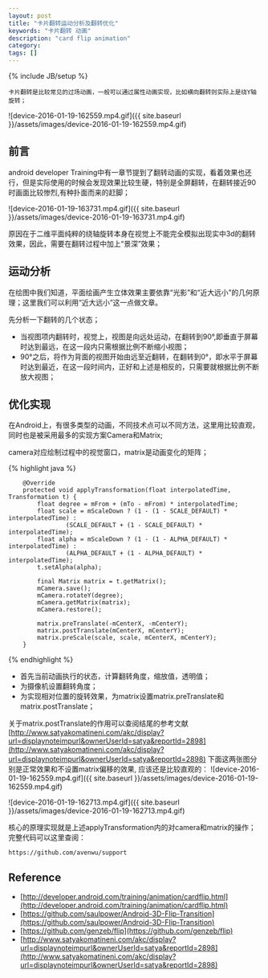```yaml
---
layout: post
title: "卡片翻转运动分析及翻转优化"
keywords: "卡片翻转 动画"
description: "card flip animation"
category: 
tags: []
---
```

{% include JB/setup %}


	卡片翻转是比较常见的过场动画，一般可以通过属性动画实现，比如横向翻转则实际上是绕Y轴旋转；
	
![device-2016-01-19-162559.mp4.gif]({{ site.baseurl }}/assets/images/device-2016-01-19-162559.mp4.gif)  

	
## 前言
android developer Training中有一章节提到了翻转动画的实现，看着效果也还行，但是实际使用的时候会发现效果比较生硬，特别是全屏翻转，在翻转接近90时画面比较惨烈,有种扑面而来的赶脚；  


![device-2016-01-19-163731.mp4.gif]({{ site.baseurl }}/assets/images/device-2016-01-19-163731.mp4.gif)


原因在于二维平面纯粹的绕轴旋转本身在视觉上不能完全模拟出现实中3d的翻转效果，因此，需要在翻转过程中加上“景深”效果；

## 运动分析
在绘图中我们知道，平面绘画产生立体效果主要依靠“光影”和“近大远小”的几何原理；这里我们可以利用“近大远小”这一点做文章。

先分析一下翻转的几个状态；  

[]()

  
    
    

* 当视图项内翻转时，视觉上，视图是向远处运动，在翻转到90°,即垂直于屏幕时达到最远，在这一段内只需根据比例不断缩小视图；
* 90°之后，将作为背面的视图开始由远至近翻转，在翻转到0°，即水平于屏幕时达到最近，在这一段时间内，正好和上述是相反的，只需要就根据比例不断放大视图；

## 优化实现
在Android上，有很多类型的动画，不同技术点可以不同方法，这里用比较直观，同时也是被采用最多的实现方案Camera和Matrix;

camera对应绘制过程中的视觉窗口，matrix是动画变化的矩阵；  


{% highlight java %}

        @Override
        protected void applyTransformation(float interpolatedTime, Transformation t) {
            float degree = mFrom + (mTo - mFrom) * interpolatedTime;
            float scale = mScaleDown ? (1 - (1 - SCALE_DEFAULT) * interpolatedTime) :
                    (SCALE_DEFAULT + (1 - SCALE_DEFAULT) * interpolatedTime);
            float alpha = mScaleDown ? (1 - (1 - ALPHA_DEFAULT) * interpolatedTime) :
                    (ALPHA_DEFAULT + (1 - ALPHA_DEFAULT) * interpolatedTime);
            t.setAlpha(alpha);

            final Matrix matrix = t.getMatrix();
            mCamera.save();
            mCamera.rotateY(degree);
            mCamera.getMatrix(matrix);
            mCamera.restore();

            matrix.preTranslate(-mCenterX, -mCenterY);
            matrix.postTranslate(mCenterX, mCenterY);
            matrix.preScale(scale, scale, mCenterX, mCenterY);
        }
{% endhighlight %}

* 首先当前动画执行的状态，计算翻转角度，缩放值，透明值；
* 为摄像机设置翻转角度；
* 为实现相对位置的旋转效果，为matrix设置matrix.preTranslate和matrix.postTranslate；

关于matrix.postTranslate的作用可以查阅结尾的参考文献[http://www.satyakomatineni.com/akc/display?url=displaynoteimpurl&ownerUserId=satya&reportId=2898](http://www.satyakomatineni.com/akc/display?url=displaynoteimpurl&ownerUserId=satya&reportId=2898)
下面这两张图分别是正常效果和不设置matrix偏移的效果, 应该还是比较直观的：
![device-2016-01-19-162559.mp4.gif]({{ site.baseurl }}/assets/images/device-2016-01-19-162559.mp4.gif) 

![device-2016-01-19-162713.mp4.gif]({{ site.baseurl }}/assets/images/device-2016-01-19-162713.mp4.gif) 

核心的原理实现就是上述applyTransformation内的对camera和matrix的操作；
完整代码可以这里查阅：

	https://github.com/avenwu/support
	

## Reference
* [http://developer.android.com/training/animation/cardflip.html](http://developer.android.com/training/animation/cardflip.html)
* [https://github.com/saulpower/Android-3D-Flip-Transition](https://github.com/saulpower/Android-3D-Flip-Transition)
* [https://github.com/genzeb/flip](https://github.com/genzeb/flip)
* [http://www.satyakomatineni.com/akc/display?url=displaynoteimpurl&ownerUserId=satya&reportId=2898](http://www.satyakomatineni.com/akc/display?url=displaynoteimpurl&ownerUserId=satya&reportId=2898)
